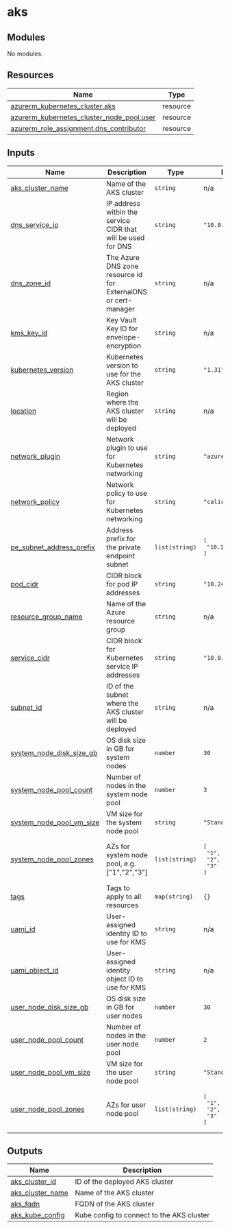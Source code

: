 # aks

<!-- BEGIN_TF_DOCS -->
## Modules

No modules.
## Resources

| Name | Type |
|------|------|
| [azurerm_kubernetes_cluster.aks](https://registry.terraform.io/providers/hashicorp/azurerm/latest/docs/resources/kubernetes_cluster) | resource |
| [azurerm_kubernetes_cluster_node_pool.user](https://registry.terraform.io/providers/hashicorp/azurerm/latest/docs/resources/kubernetes_cluster_node_pool) | resource |
| [azurerm_role_assignment.dns_contributor](https://registry.terraform.io/providers/hashicorp/azurerm/latest/docs/resources/role_assignment) | resource |
## Inputs

| Name | Description | Type | Default | Required |
|------|-------------|------|---------|:--------:|
| <a name="input_aks_cluster_name"></a> [aks\_cluster\_name](#input\_aks\_cluster\_name) | Name of the AKS cluster | `string` | n/a | yes |
| <a name="input_dns_service_ip"></a> [dns\_service\_ip](#input\_dns\_service\_ip) | IP address within the service CIDR that will be used for DNS | `string` | `"10.0.0.10"` | no |
| <a name="input_dns_zone_id"></a> [dns\_zone\_id](#input\_dns\_zone\_id) | The Azure DNS zone resource id for ExternalDNS or cert-manager | `string` | n/a | yes |
| <a name="input_kms_key_id"></a> [kms\_key\_id](#input\_kms\_key\_id) | Key Vault Key ID for envelope-encryption | `string` | n/a | yes |
| <a name="input_kubernetes_version"></a> [kubernetes\_version](#input\_kubernetes\_version) | Kubernetes version to use for the AKS cluster | `string` | `"1.31"` | no |
| <a name="input_location"></a> [location](#input\_location) | Region where the AKS cluster will be deployed | `string` | n/a | yes |
| <a name="input_network_plugin"></a> [network\_plugin](#input\_network\_plugin) | Network plugin to use for Kubernetes networking | `string` | `"azure"` | no |
| <a name="input_network_policy"></a> [network\_policy](#input\_network\_policy) | Network policy to use for Kubernetes networking | `string` | `"calico"` | no |
| <a name="input_pe_subnet_address_prefix"></a> [pe\_subnet\_address\_prefix](#input\_pe\_subnet\_address\_prefix) | Address prefix for the private endpoint subnet | `list(string)` | <pre>[<br/>  "10.1.2.0/24"<br/>]</pre> | no |
| <a name="input_pod_cidr"></a> [pod\_cidr](#input\_pod\_cidr) | CIDR block for pod IP addresses | `string` | `"10.244.0.0/16"` | no |
| <a name="input_resource_group_name"></a> [resource\_group\_name](#input\_resource\_group\_name) | Name of the Azure resource group | `string` | n/a | yes |
| <a name="input_service_cidr"></a> [service\_cidr](#input\_service\_cidr) | CIDR block for Kubernetes service IP addresses | `string` | `"10.0.0.0/16"` | no |
| <a name="input_subnet_id"></a> [subnet\_id](#input\_subnet\_id) | ID of the subnet where the AKS cluster will be deployed | `string` | n/a | yes |
| <a name="input_system_node_disk_size_gb"></a> [system\_node\_disk\_size\_gb](#input\_system\_node\_disk\_size\_gb) | OS disk size in GB for system nodes | `number` | `30` | no |
| <a name="input_system_node_pool_count"></a> [system\_node\_pool\_count](#input\_system\_node\_pool\_count) | Number of nodes in the system node pool | `number` | `3` | no |
| <a name="input_system_node_pool_vm_size"></a> [system\_node\_pool\_vm\_size](#input\_system\_node\_pool\_vm\_size) | VM size for the system node pool | `string` | `"Standard_D2s_v3"` | no |
| <a name="input_system_node_pool_zones"></a> [system\_node\_pool\_zones](#input\_system\_node\_pool\_zones) | AZs for system node pool, e.g. ["1","2","3"] | `list(string)` | <pre>[<br/>  "1",<br/>  "2",<br/>  "3"<br/>]</pre> | no |
| <a name="input_tags"></a> [tags](#input\_tags) | Tags to apply to all resources | `map(string)` | `{}` | no |
| <a name="input_uami_id"></a> [uami\_id](#input\_uami\_id) | User-assigned identity ID to use for KMS | `string` | n/a | yes |
| <a name="input_uami_object_id"></a> [uami\_object\_id](#input\_uami\_object\_id) | User-assigned identity object ID to use for KMS | `string` | n/a | yes |
| <a name="input_user_node_disk_size_gb"></a> [user\_node\_disk\_size\_gb](#input\_user\_node\_disk\_size\_gb) | OS disk size in GB for user nodes | `number` | `30` | no |
| <a name="input_user_node_pool_count"></a> [user\_node\_pool\_count](#input\_user\_node\_pool\_count) | Number of nodes in the user node pool | `number` | `2` | no |
| <a name="input_user_node_pool_vm_size"></a> [user\_node\_pool\_vm\_size](#input\_user\_node\_pool\_vm\_size) | VM size for the user node pool | `string` | `"Standard_D4s_v3"` | no |
| <a name="input_user_node_pool_zones"></a> [user\_node\_pool\_zones](#input\_user\_node\_pool\_zones) | AZs for user node pool | `list(string)` | <pre>[<br/>  "1",<br/>  "2",<br/>  "3"<br/>]</pre> | no |
## Outputs

| Name | Description |
|------|-------------|
| <a name="output_aks_cluster_id"></a> [aks\_cluster\_id](#output\_aks\_cluster\_id) | ID of the deployed AKS cluster |
| <a name="output_aks_cluster_name"></a> [aks\_cluster\_name](#output\_aks\_cluster\_name) | Name of the AKS cluster |
| <a name="output_aks_fqdn"></a> [aks\_fqdn](#output\_aks\_fqdn) | FQDN of the AKS cluster |
| <a name="output_aks_kube_config"></a> [aks\_kube\_config](#output\_aks\_kube\_config) | Kube config to connect to the AKS cluster |
<!-- END_TF_DOCS -->
